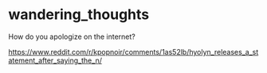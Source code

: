 # wandering_thoughts

How do you apologize on the internet?

https://www.reddit.com/r/kpopnoir/comments/1as52lb/hyolyn_releases_a_statement_after_saying_the_n/
